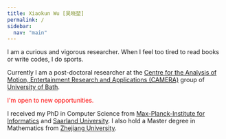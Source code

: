 ```yaml
---
title: Xiaokun Wu [吴晓堃]
permalink: /
sidebar:
  nav: "main"
---
```

I am a curious and vigorous researcher.
When I feel too tired to read books or write codes, I do sports.

Currently I am a post-doctoral researcher at the [Centre for the Analysis of Motion, Entertainment Research and Applications (CAMERA)](https://www.camera.ac.uk/) group of [University of Bath](https://www.bath.ac.uk/).

<span style="color:red">I'm open to new opportunities.</span>

I received my PhD in Computer Science from [Max-Planck-Institute for Informatics](https://www.mpi-inf.mpg.de/departments/computer-graphics/) and [Saarland University](https://www.uni-saarland.de/en/home.html).
I also hold a Master degree in Mathematics from [Zhejiang University](http://www.zju.edu.cn/english/).
